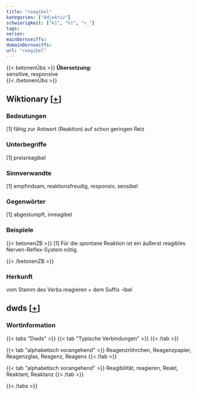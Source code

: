 ```yaml
---
title: "reagibel"
kategorien: ["Adjektiv"]
schwierigkeit: ["k1", "h1", "r_"]
tags:
series:
mainDornseiffs:
domainDornseiffs:
url: "reagibel"
---
```


{{< betonenÜbs >}}
**Übersetzung:**  
sensitive, responsive  
{{< /betonenÜbs >}}

## Wiktionary [[+](https://de.wiktionary.org/wiki/reagibel)]

### Bedeutungen
[1] fähig zur Antwort (Reaktion) auf schon geringen Reiz  

### Unterbegriffe
[1] preisreagibel  

### Sinnverwandte
[1] empfindsam, reaktionsfreudig, responsiv, sensibel  

### Gegenwörter
[1] abgestumpft, inreagibel  

### Beispiele
{{< betonenZB >}}
[1] Für die spontane Reaktion ist ein äußerst reagibles Nerven-Reflex-System nötig.  

{{< /betonenZB >}}
### Herkunft
vom Stamm des Verbs reagieren + dem Suffix -ibel  



## dwds [[+](https://www.dwds.de/wb/reagibel)]

### Wortinformation
{{< tabs "Dwds" >}}
{{< tab "Typische Verbindungen" >}}
{{< /tab >}}

{{< tab "alphabetisch vorangehend" >}}
Reagenzröhrchen, Reagenzpapier, Reagenzglas, Reagenz, Reagens
{{< /tab >}}

{{< tab "alphabetisch vorangehend" >}}
Reagibilität, reagieren, Reakt, Reaktant, Reaktanz
{{< /tab >}}

{{< /tabs >}}

